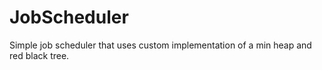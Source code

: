 # JobScheduler
Simple job scheduler that uses custom implementation of a min heap and red black tree.
